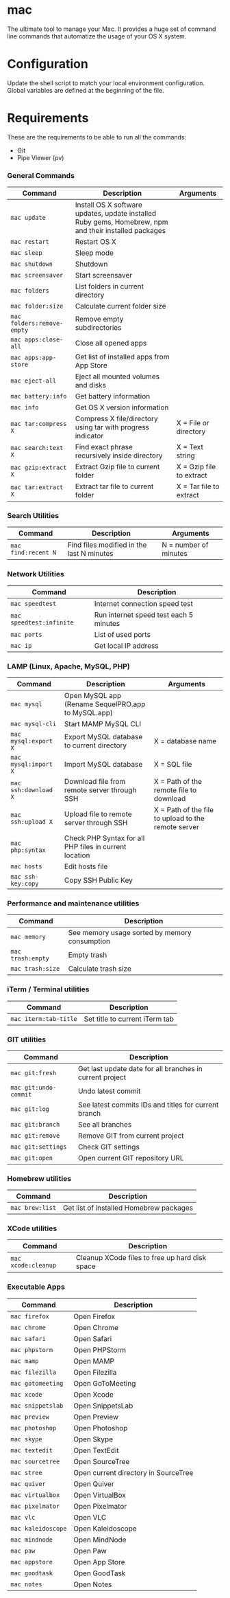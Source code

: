 # mac
The ultimate tool to manage your Mac. It provides a huge set of command line commands that automatize the usage of your OS X system.

# Configuration
Update the shell script to match your local environment configuration. Global variables are defined at the beginning of the file.

# Requirements
These are the requirements to be able to run all the commands:

* Git
* Pipe Viewer (pv)

### General Commands

| Command  | Description | Arguments |
| ------------- | ------------- | ------------- |
| `mac update`  | Install OS X software updates, update installed Ruby gems, Homebrew, npm and their installed packages  | |
| `mac restart`  | Restart OS X  | |
| `mac sleep`  | Sleep mode  | |
| `mac shutdown`  | Shutdown  | |
| `mac screensaver`  | Start screensaver  | |
| `mac folders`  | List folders in current directory  | |
| `mac folder:size`  | Calculate current folder size  | |
| `mac folders:remove-empty`  | Remove empty subdirectories  | |
| `mac apps:close-all`  | Close all opened apps  | |
| `mac apps:app-store`  | Get list of installed apps from App Store  | |
| `mac eject-all`  | Eject all mounted volumes and disks  | |
| `mac battery:info`  | Get battery information  | |
| `mac info`  | Get OS X version information  | |
| `mac tar:compress X`  | Compress X file/directory using tar with progress indicator  | X = File or directory |
| `mac search:text X`  | Find exact phrase recursively inside directory  | X = Text string |
| `mac gzip:extract X` | Extract Gzip file to current folder   | X = Gzip file to extract |
| `mac tar:extract X` | Extract tar file to current folder   | X = Tar file to extract |


### Search Utilities

| Command  | Description | Arguments |
| ------------- | ------------- | ------------- |
| `mac find:recent N`  | Find files modified in the last N minutes  |  N = number of minutes  |


### Network Utilities

| Command  | Description |
| ------------- | ------------- |
| `mac speedtest`  | Internet connection speed test  |
| `mac speedtest:infinite`  | Run internet speed test each 5 minutes  |
| `mac ports`  | List of used ports  |
| `mac ip`  | Get local IP address  |


### LAMP (Linux, Apache, MySQL, PHP)

| Command  | Description | Arguments |
| ------------- | ------------- | ------------- |
| `mac mysql`  | Open MySQL app (Rename SequelPRO.app to MySQL.app)  |  |
| `mac mysql-cli`  | Start MAMP MySQL CLI  |  |
| `mac mysql:export X`  | Export MySQL database to current directory  |  X = database name  |
| `mac mysql:import X`  | Import MySQL database  |  X = SQL file  |
| `mac ssh:download X`  | Download file from remote server through SSH  |  X = Path of the remote file to download  |
| `mac ssh:upload X`  | Upload file to remote server through SSH  |  X = Path of the file to upload to the remote server  |
| `mac php:syntax`  | Check PHP Syntax for all PHP files in current location  |  |
| `mac hosts`  | Edit hosts file  |  |
| `mac ssh-key:copy`  | Copy SSH Public Key  |  |


### Performance and maintenance utilities

| Command  | Description |
| ------------- | ------------- |
| `mac memory`  | See memory usage sorted by memory consumption  |
| `mac trash:empty`  | Empty trash |
| `mac trash:size`  | Calculate trash size |


### iTerm / Terminal utilities

| Command  | Description |
| ------------- | ------------- |
| `mac iterm:tab-title`  | Set title to current iTerm tab  |


### GIT utilities

| Command  | Description |
| ------------- | ------------- |
| `mac git:fresh`  | Get last update date for all branches in current project  |
| `mac git:undo-commit`  | Undo latest commit  |
| `mac git:log`  | See latest commits IDs and titles for current branch  |
| `mac git:branch`  | See all branches  |
| `mac git:remove`  | Remove GIT from current project  |
| `mac git:settings`  | Check GIT settings  |
| `mac git:open`  | Open current GIT repository URL  |


### Homebrew utilities

| Command  | Description |
| ------------- | ------------- |
| `mac brew:list`  | Get list of installed Homebrew packages  |


### XCode utilities

| Command  | Description |
| ------------- | ------------- |
| `mac xcode:cleanup`  | Cleanup XCode files to free up hard disk space  |


### Executable Apps

| Command  | Description |
| ------------- | ------------- |
| `mac firefox`  | Open Firefox  |
| `mac chrome`  | Open Chrome  |
| `mac safari`  | Open Safari  |
| `mac phpstorm`  | Open PHPStorm  |
| `mac mamp`  | Open MAMP  |
| `mac filezilla`  | Open Filezilla  |
| `mac gotomeeting`  | Open GoToMeeting  |
| `mac xcode`  | Open Xcode  |
| `mac snippetslab`  | Open SnippetsLab  |
| `mac preview`  | Open Preview  |
| `mac photoshop`  | Open Photoshop  |
| `mac skype`  | Open Skype  |
| `mac textedit`  | Open TextEdit  |
| `mac sourcetree`  | Open SourceTree  |
| `mac stree`  | Open current directory in SourceTree  |
| `mac quiver`  | Open Quiver  |
| `mac virtualbox`  | Open VirtualBox  |
| `mac pixelmator`  | Open Pixelmator  |
| `mac vlc`  | Open VLC  |
| `mac kaleidoscope`  | Open Kaleidoscope  |
| `mac mindnode`  | Open MindNode  |
| `mac paw`  | Open Paw  |
| `mac appstore`  | Open App Store  |
| `mac goodtask`  | Open GoodTask  |
| `mac notes`  | Open Notes  |